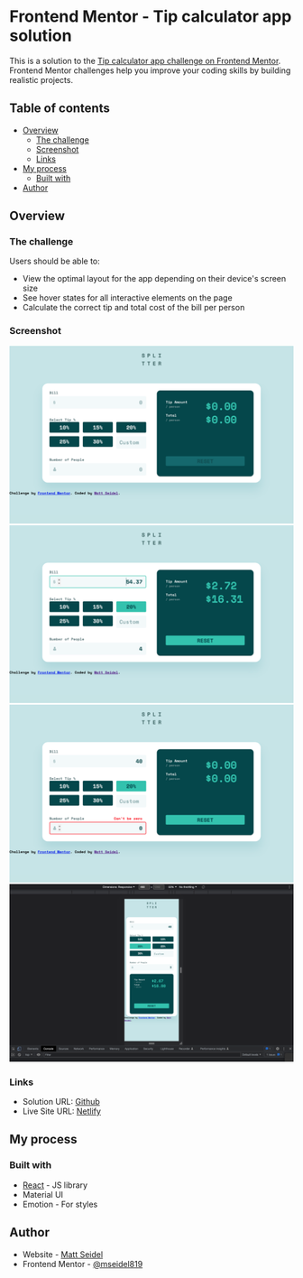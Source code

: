 # Frontend Mentor - Tip calculator app solution

This is a solution to the [Tip calculator app challenge on Frontend Mentor](https://www.frontendmentor.io/challenges/tip-calculator-app-ugJNGbJUX). Frontend Mentor challenges help you improve your coding skills by building realistic projects.

## Table of contents

- [Overview](#overview)
  - [The challenge](#the-challenge)
  - [Screenshot](#screenshot)
  - [Links](#links)
- [My process](#my-process)
  - [Built with](#built-with)
- [Author](#author)

## Overview

### The challenge

Users should be able to:

- View the optimal layout for the app depending on their device's screen size
- See hover states for all interactive elements on the page
- Calculate the correct tip and total cost of the bill per person

### Screenshot

![](./screenshot1.png)
![](./screenshot2.png)
![](./screenshot3.png)
![](./screenshot4.png)

### Links

- Solution URL: [Github](https://github.com/mseidel819/tip-calculator)
- Live Site URL: [Netlify](https://your-live-site-url.com)

## My process

### Built with

- [React](https://reactjs.org/) - JS library
- Material UI
- Emotion - For styles

## Author

- Website - [Matt Seidel](https://seidelmatt.com/)
- Frontend Mentor - [@mseidel819](https://www.frontendmentor.io/profile/mseidel819)
